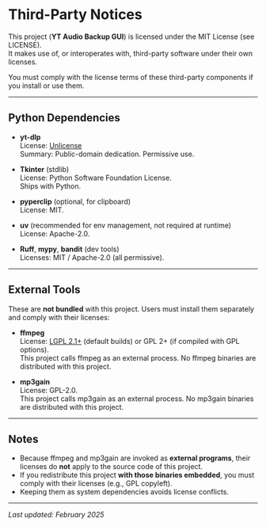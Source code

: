 # Third-Party Notices

This project (**YT Audio Backup GUI**) is licensed under the MIT License (see LICENSE).  
It makes use of, or interoperates with, third-party software under their own licenses.

You must comply with the license terms of these third-party components if you install or use them.

---

## Python Dependencies

- **yt-dlp**  
  License: [Unlicense](https://github.com/yt-dlp/yt-dlp/blob/master/LICENSE)  
  Summary: Public-domain dedication. Permissive use.

- **Tkinter** (stdlib)  
  License: Python Software Foundation License.  
  Ships with Python.

- **pyperclip** (optional, for clipboard)  
  License: MIT.  

- **uv** (recommended for env management, not required at runtime)  
  License: Apache-2.0.  

- **Ruff**, **mypy**, **bandit** (dev tools)  
  Licenses: MIT / Apache-2.0 (all permissive).

---

## External Tools

These are **not bundled** with this project. Users must install them separately and comply with their licenses:

- **ffmpeg**  
  License: [LGPL 2.1+](https://ffmpeg.org/legal.html) (default builds) or GPL 2+ (if compiled with GPL options).  
  This project calls ffmpeg as an external process. No ffmpeg binaries are distributed with this project.

- **mp3gain**  
  License: GPL-2.0.  
  This project calls mp3gain as an external process. No mp3gain binaries are distributed with this project.

---

## Notes

- Because ffmpeg and mp3gain are invoked as **external programs**, their licenses do **not** apply to the source code of this project.  
- If you redistribute this project **with those binaries embedded**, you must comply with their licenses (e.g., GPL copyleft).  
- Keeping them as system dependencies avoids license conflicts.

---

_Last updated: February 2025_
